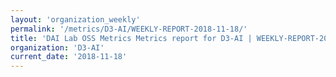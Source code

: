 ```yaml
---
layout: 'organization_weekly'
permalink: '/metrics/D3-AI/WEEKLY-REPORT-2018-11-18/'
title: 'DAI Lab OSS Metrics Metrics report for D3-AI | WEEKLY-REPORT-2018-11-18'
organization: 'D3-AI'
current_date: '2018-11-18'
---
```

